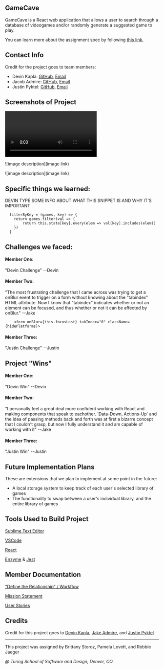 ## GameCave
GameCave is a React web application that allows a user to search through a database of videogames and/or randomly generate a suggested game to play. 

You can learn more about the assignment spec by following [this link.](http://frontend.turing.io/projects/whateverly.html)

## Contact Info
Credit for the project goes to team members:
- Devin Kapla: [GitHub](https://github.com/DekayHaHa),
              [Email](mailto:DevinKapla@gamil.com)  
- Jacob Admire: [GitHub](https://github.com/JakeAdmire), 
                [Email](mailto:JakeAdmire1@gmail.com)
- Justin Pyktel: [GitHub](https://github.com/SiimonStark), 
                [Email](mailto:SiimonStark@gmail.com)
                
## Screenshots of Project

  ![image description](https://media.giphy.com/media/4Hglls7TycXipHrywn/source.mp4)
  
  ![image description](image link)
  
  ![image description](image link)

## Specific things we learned:
DEVIN TYPE SOME INFO ABOUT WHAT THIS SNIPPET IS AND WHY IT'S IMPORTANT
```
  filterByKey = (games, key) => {
    return games.filter(val => {
        return this.state[key].every(elem => val[key].includes(elem))
    })
  } 
```
## Challenges we faced:
#### Member One:
"Devin Challenge" --Devin
#### Member Two:
"The most frustrating challenge that I came across was trying to get a onBlur event to trigger on a form without
knowing about the "tabindex" HTML attribute. Now I know that "tabindex" indicates whether or not an element can be focused,
and thus whether or not it can be affected by onBlur." --Jake
```
    <form onBlur={this.focusLost} tabIndex="0" className={hidePlatforms}>
```
#### Member Three:
"Justin Challenge" --Justin
## Project "Wins"
#### Member One:
"Devin Win" --Devin
#### Member Two:
"I personally feel a great deal more confident working with React and making components that speak to eachother. 'Data-Down, Actions-Up' and the idea of passing methods back and forth was at first a bizarre concept that I couldn't grasp, but now I fully understand it and am capable of working with it" --Jake
#### Member Three:
"Justin Win" --Justin

## Future Implementation Plans
These are extensions that we plan to implement at some point in the future:
- A local storage system to keep track of each user's selected library of games
- The functionality to swap between a user's individual library, and the entire library of games

## Tools Used to Build Project
[Sublime Text Editor](https://www.sublimetext.com/)

[VSCode](https://code.visualstudio.com/)

[React](https://reactjs.org/)

[Enzyme](https://airbnb.io/enzyme/) & [Jest](https://airbnb.io/enzyme/docs/guides/jest.html)

## Member Documentation
["Define the Relationship" / Workflow](https://github.com/JakeAdmire/game-shelf/blob/master/Resources/Notes/Dtr-Workflow.md)

[Mission Statement](https://github.com/JakeAdmire/game-shelf/blob/master/Resources/Notes/Mission.md)

[User Stories](https://github.com/JakeAdmire/game-shelf/blob/master/Resources/Notes/User-Stories.md)

## Credits
Credit for this project goes to [Devin Kapla](https://github.com/DekayHaHa), [Jake Admire](https://github.com/JakeAdmire), and [Justin Pyktel](https://github.com/SiimonStark)

---
This project was assigned by Brittany Storoz, Pamela Lovett, and Robbie Jaeger 

*@ Turing School of Software and Design, Denver, CO.*

